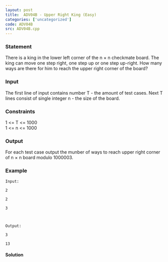 ```yaml
---
layout: post
title:  ADV04B - Upper Right King (Easy)
categories: ['uncategorized']
code: ADV04B
src: ADV04B.cpp
---
```


### **Statement**

There is a king in the lower left corner of the n × n checkmate board. The
king can move one step right, one step up or one step up-right. How many ways
are there for him to reach the upper right corner of the board?

### Input

The first line of input contains number T - the amount of test cases. Next T
lines consist of single integer n - the size of the board.

### Constraints

1 <= T <= 1000  
1 <= n <= 1000

### Output

For each test case output the munber of ways to reach upper right corner of n
× n board modulo 1000003.

### Example

    
    
    Input:
    2
    2
    3
    
    Output:
    3
    13
    
    



#### **Solution**



